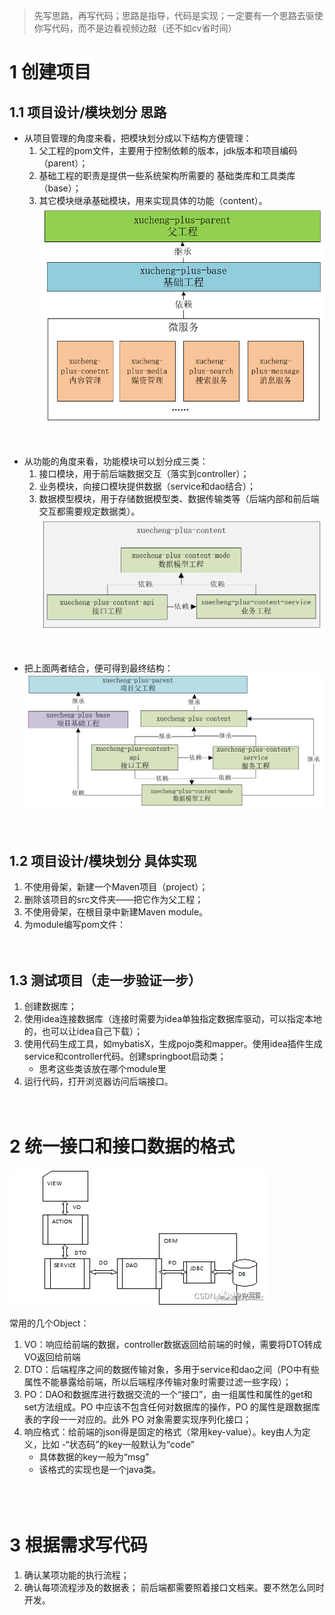 >先写思路，再写代码；思路是指导，代码是实现；一定要有一个思路去驱使你写代码，而不是边看视频边敲（还不如cv省时间）
# 1 创建项目
## 1.1 项目设计/模块划分 思路
- 从项目管理的角度来看，把模块划分成以下结构方便管理：
  1. 父工程的pom文件，主要用于控制依赖的版本，jdk版本和项目编码（parent）；
  2. 基础工程的职责是提供一些系统架构所需要的 基础类库和工具类库（base）；
  3. 其它模块继承基础模块，用来实现具体的功能（content）。
![image-20220904205226543](./imgs/image-20220904205226543.png)  
<br/>

- 从功能的角度来看，功能模块可以划分成三类：
  1. 接口模块，用于前后端数据交互（落实到controller）；
  2. 业务模块，向接口模块提供数据（service和dao结合）；
  3. 数据模型模块，用于存储数据模型类、数据传输类等（后端内部和前后端交互都需要规定数据类）。
![image-20220906155716590](./imgs/image-20220906155716590.png)  
<br/>

- 把上面两者结合，便可得到最终结构：
![image-20220906164124049](./imgs/image-20220906164124049.png)  
<br/><br/>


## 1.2 项目设计/模块划分 具体实现
1. 不使用骨架，新建一个Maven项目（project）；
2. 删除该项目的src文件夹——把它作为父工程；
3. 不使用骨架，在根目录中新建Maven module。
4. 为module编写pom文件：  
<br/><br/>


## 1.3 测试项目（走一步验证一步）
1. 创建数据库；
2. 使用idea连接数据库（连接时需要为idea单独指定数据库驱动，可以指定本地的，也可以让idea自己下载）；
3. 使用代码生成工具，如mybatisX，生成pojo类和mapper。使用idea插件生成service和controller代码。创建springboot启动类；
   - 思考这些类该放在哪个module里
4. 运行代码，打开浏览器访问后端接口。
<br/><br/><br/>




# 2 统一接口和接口数据的格式
![data_stream](./imgs/data_stream.webp)

常用的几个Object：
1. VO：响应给前端的数据，controller数据返回给前端的时候，需要将DTO转成VO返回给前端
2. DTO：后端程序之间的数据传输对象，多用于service和dao之间（PO中有些属性不能暴露给前端，所以后端程序传输对象时需要过滤一些字段）；
3. PO：DAO和数据库进行数据交流的一个“接口”，由一组属性和属性的get和set方法组成。PO 中应该不包含任何对数据库的操作，PO 的属性是跟数据库表的字段一一对应的。此外 PO 对象需要实现序列化接口；
4. 响应格式：给前端的json得是固定的格式（常用key-value）。key由人为定义，比如
   -“状态码”的key一般默认为“code”
   - 具体数据的key一般为“msg”
   - 该格式的实现也是一个java类。  
<br/><br/><br/>



# 3 根据需求写代码
1. 确认某项功能的执行流程；  
2. 确认每项流程涉及的数据表；
前后端都需要照着接口文档来。要不然怎么同时开发。  